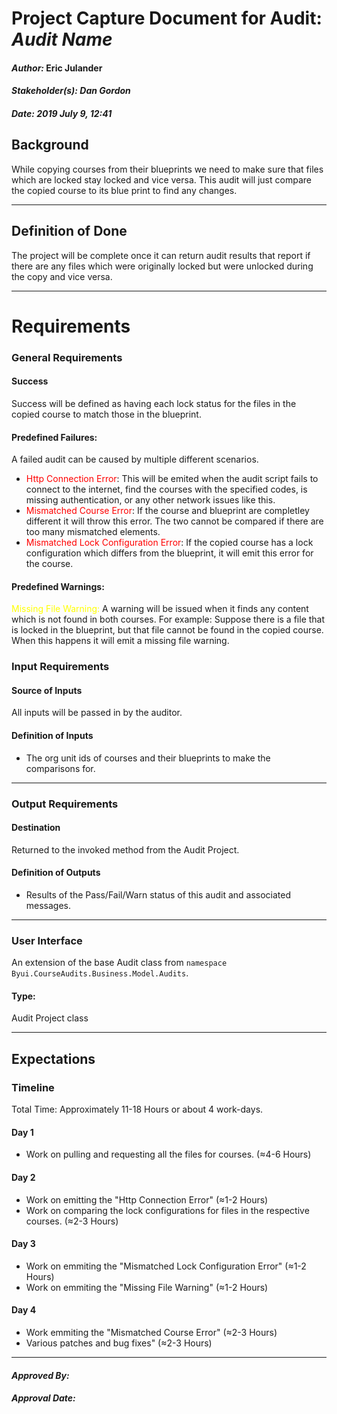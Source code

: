 # Project Capture Document for Audit: _Audit Name_ 
#### *Author:* Eric Julander
#### *Stakeholder(s): Dan Gordon*
#### *Date: 2019 July 9, 12:41*

## Background
While copying courses from their blueprints we need to make sure that files which are locked stay locked and vice versa. This audit will just compare the copied course to its blue print to find any changes.
<!-- 

Explain the context of the problem.
Explain key terms/words, words that may be unfamiliar to a new hire.


Do Example: 
    
    Corey and his team have been manually going through the html for all images in canvas and entering alt image text.
    This has been very time consuming.

Don't Example:


    Without project templates, we have been left with readmes that share all different kinds of data, and some of them were missing key
    points of data. Additionally, we have no standard for code templates. We don't want to add a lot of overhead to setting up a project
    with templates and code setup.

-->

-----

## Definition of Done
The project will be complete once it can return audit results that report if there are any files which were originally locked but were unlocked during the copy and vice versa.
<!-- 

What is/are the project outcome(s)?
("Can you give me one sentence describing what you want done?")
We are trying to clean up the yard by Mow, Edge, and Rake.

Do Example:

    We are creating a tool to find all images that are in need of alt text in canvas 
    which will automate this process by showing an image and prompting for alt text.

Don't Example 2:

    We are using yeoman to create a generator that will add all needed documentation and
    set up the code with all needed scripts, templates, and integrations.

-->


-----

# Requirements

### General Requirements
#### Success
Success will be defined as having each lock status for the files in the copied course to match those in the blueprint.
#### Predefined Failures:
A failed audit can be caused by multiple different scenarios.
- <span style="color:red"> Http Connection Error</span>: This will be emited when the audit script fails to connect to the internet, find the courses with the specified codes, is missing authentication, or any other network issues like this. 
- <span style="color:red"> Mismatched Course Error</span>: If the course and blueprint are completley different it will throw this error. The two cannot be compared if there are too many mismatched elements.
- <span style="color:red"> Mismatched Lock Configuration Error</span>: If the copied course has a lock configuration which differs from the blueprint, it will emit this error for the course.

#### Predefined Warnings:
<span style="color:yellow">Missing File Warning:</span> A warning will be issued when it finds any content which is not found in both courses. For example: Suppose there is a file that is locked in the blueprint, but that file cannot be found in the copied course. When this happens it will emit a missing file warning.
<!-- What counts as pass/fail/warn? -->
### Input Requirements
#### Source of Inputs
All inputs will be passed in by the auditor.

#### Definition of Inputs
<!-- TBD: do not fill out just yet -->
- The org unit ids of courses and their blueprints to make the comparisons for.
---

### Output Requirements
#### Destination
Returned to the invoked method from the Audit Project.

#### Definition of Outputs
<!-- TBD: do not fill out just yet -->
- Results of the Pass/Fail/Warn status of this audit and associated messages.
---

### User Interface
An extension of the base Audit class from `namespace Byui.CourseAudits.Business.Model.Audits`.
#### Type:
Audit Project class

-----

## Expectations
### Timeline
Total Time: Approximately 11-18 Hours or about 4 work-days.
#### Day 1
- Work on pulling and requesting all the files for courses. (≈4-6 Hours)
#### Day 2
- Work on emitting the "Http Connection Error" (≈1-2 Hours)
- Work on comparing the lock configurations for files in the respective courses. (≈2-3 Hours)
#### Day 3
- Work on emmiting the "Mismatched Lock Configuration Error" (≈1-2 Hours)
- Work on emmiting the "Missing File Warning" (≈1-2 Hours)
#### Day 4
- Work emmiting the "Mismatched Course Error" (≈2-3 Hours)
- Various patches and bug fixes" (≈2-3 Hours)

<!-- What is the deadline? 2019 Sep 1? -->
<!-- What priority is this audit? -->

-----

#### *Approved By:* 
#### *Approval Date:*
